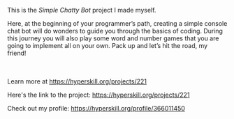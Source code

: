 This is the *Simple Chatty Bot* project I made myself.


<p>Here, at the beginning of your programmer&rsquo;s path, creating a simple console chat bot will do wonders to guide you through the basics of coding. During this journey you will also play some word and number games that you are going to implement all on your own. Pack up and let&rsquo;s hit the road, my friend!</p><br/><br/>Learn more at <a href="https://hyperskill.org/projects/221?utm_source=ide&utm_medium=ide&utm_campaign=ide&utm_content=project-card">https://hyperskill.org/projects/221</a>

Here's the link to the project: https://hyperskill.org/projects/221

Check out my profile: https://hyperskill.org/profile/366011450